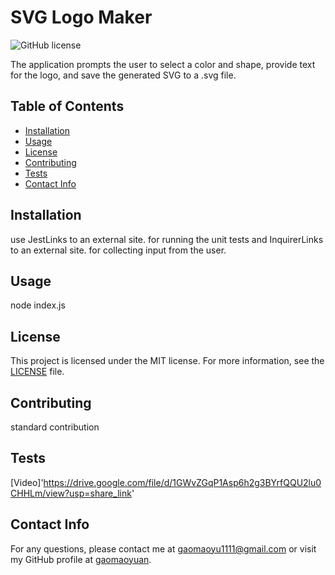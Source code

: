 #  SVG Logo Maker

![GitHub license](https://img.shields.io/badge/license-MIT-blue.svg)

The application prompts the user to select a color and shape, provide text for the logo, and save the generated SVG to a .svg file.

## Table of Contents
- [Installation](#installation)
- [Usage](#usage)
- [License](#licnese)
- [Contributing](#contributing)
- [Tests](#tests)
- [Contact Info](#contactinfo)

## Installation

use JestLinks to an external site. for running the unit tests and InquirerLinks to an external site. for collecting input from the user.

## Usage

node index.js

## License

This project is licensed under the MIT license. For more information, see the [LICENSE]([MIT](https://opensource.org/licenses/MIT)) file.

## Contributing

standard contribution

## Tests

[Video]'https://drive.google.com/file/d/1GWvZGqP1Asp6h2g3BYrfQQU2lu0CHHLm/view?usp=share_link'

## Contact Info

For any questions, please contact me at gaomaoyu1111@gmail.com or visit my GitHub profile at [gaomaoyuan](https://github.com/gaomaoyuan).
